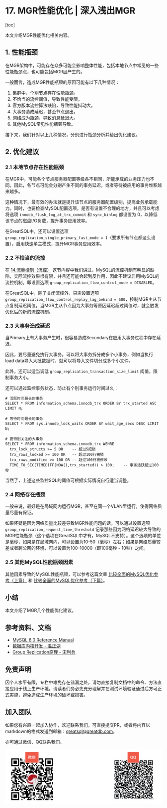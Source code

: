 # 17. MGR性能优化 | 深入浅出MGR

[toc]

本文介绍MGR性能优化相关内容。

## 1. 性能瓶颈
在MGR架构中，可能存在众多可能会影响整体性能，包括本地节点中常见的一些性能瓶颈点，也可能包括MGR层产生的。

一般而言，造成MGR性能瓶颈的原因可能有以下几种情况：
1. 集群中，个别节点存在性能瓶颈。
2. 不恰当的流控阈值，导致性能受限。
3. 官方版本流控算法缺陷，导致性能抖动大。
4. 大事务造成延迟，甚至节点退出。
5. 网络成为瓶颈，导致消息延迟大。
6. 其他MySQL常见性能瓶颈导致。

接下来，我们针对以上几种情况，分别进行瓶颈分析并给出优化建议。

## 2. 优化建议
### 2.1 本地节点存在性能瓶颈
在MGR中，可能各个节点服务器配置等级各不相同，所能承载的业务压力也不同。因此，各节点可能会分别产生不同的事务延迟，或者等待被应用的事务堆积越来越多。

这种情况下，最有效的办法就是提升该节点的服务器配置级别，提高业务承载能力。同时，也要检查MySQL配置选项，是否有设置不合理的地方，并且可以考虑将选项 `innodb_flush_log_at_trx_commit` 和 `sync_binlog` 都设置为 0，以降低该节点的磁盘I/O负载，提升事务应用效率。

在GreatSQL中，还可以设置选项 `group_replication_single_primary_fast_mode = 1`（要求所有节点都这么设置），启用快速单主模式，提升MGR事务应用效率。

### 2.2 不恰当的流控
在 [14.流量控制（流控）](https://gitee.com/GreatSQL/GreatSQL-Doc/blob/master/deep-dive-mgr/deep-dive-mgr-14.md) 这节内容中我们讲过，MySQL的流控机制有明显的缺陷，实际流控效果很有限，并且还可能会起到反作用，因此不建议启用MySQL的流控机制。即设置选项 `group_replication_flow_control_mode = DISABLED`。

在GreatSQL中，除了关闭流控外，只需设置选项 `group_replication_flow_control_replay_lag_behind = 600`，控制MGR主从节点复制延迟阈值，当MGR主从节点因为大事务等原因延迟超过阈值时，就会触发优化后的新的流控机制。

### 2.3 大事务造成延迟
当Primary上有大事务产生时，很容易造成Secondary在应用大事务过程中存在延迟。

因此，要尽量避免执行大事务。可以将大事务拆分成多个小事务，例如当执行load data导入大批数据时，就可以将导入文件切分成多个小文件。

此外，还可以适当调低 `group_replication_transaction_size_limit` 阈值，限制事务大小。

还可以通过监控事务状态，防止有个别事务运行时间过久：
```
# 活跃时间最长的事务
SELECT * FROM information_schema.innodb_trx ORDER BY trx_started ASC LIMIT N;

# 等待时间最长的事务
SELECT * FROM sys.innodb_lock_waits ORDER BY wait_age_secs DESC LIMIT N;

# 要特别关注的大事务
SELECT * FROM information_schema.innodb_trx WEHRE
  trx_lock_structs >= 5 OR    -- 超过5把锁
  trx_rows_locked >= 100 OR   -- 超过100行被锁
  trx_rows_modified >= 100 OR -- 超过100行被修改
  TIME_TO_SEC(TIMEDIFF(NOW(),trx_started)) > 100;    -- 事务活跃超过100秒
```
当然了，上述这些监控SQL的阈值可根据实际情况自行适当调整。

### 2.4 网络存在瓶颈
一般来说，最好是在局域网内运行MGR，甚至在同一个VLAN里运行，使得网络质量尽量有保证。

如果怀疑是因为网络质量比较差导致MGR性能问题的话，可以通过设置选项 `group_replication_request_time_threshold` 记录那些因为网络延迟较大导致的MGR性能瓶颈（这个选项在GreatSQL中才有，MySQL不支持）。这个选项的单位是毫秒，如果是在局域网内，可以设置为10-50（毫秒）左右；如果是网络质量较差或者跨公网的环境，可以设置为100-10000（即100毫秒 - 10秒）之间。

### 2.5 其他MySQL性能瓶颈因素
其他因素导致的MySQL性能瓶颈，可以参考这篇文章 [比较全面的MySQL优化参考（上篇）](https://mp.weixin.qq.com/s/V51yKzCKUSIm28sMhvQl8Q) 和 [比较全面的MySQL优化参考（下篇）](https://mp.weixin.qq.com/s/p2IBlGguf4Vaq_AO_jja9A)。

## 小结
本文介绍了MGR几个性能优化建议。

## 参考资料、文档
- [MySQL 8.0 Reference Manual](https://dev.mysql.com/doc/refman/8.0/en/group-replication.html) 
- [数据库内核开发 - 温正湖](https://www.zhihu.com/column/c_206071340)
- [Group Replication原理 - 宋利兵](https://mp.weixin.qq.com/s/LFJtdpISVi45qv9Wksv19Q)

## 免责声明
因个人水平有限，专栏中难免存在错漏之处，请勿直接复制文档中的命令、方法直接应用于线上生产环境。请读者们务必先充分理解并在测试环境验证通过后方可正式实施，避免造成生产环境的破坏或损害。

## 加入团队
如果您有兴趣一起加入协作，欢迎联系我们，可直接提交PR，或者将内容以markdown的格式发送到邮箱：greatsql@greatdb.com。

亦可通过微信、QQ联系我们。

![Contact Us](../docs/contact-us.png)
